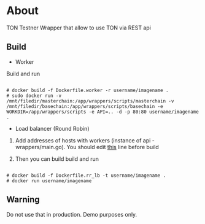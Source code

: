# About
TON Testner Wrapper that allow to use TON via REST api

## Build

- Worker 

Build and run 

```

# docker build -f Dockerfile.worker -r username/imagename .
# sudo docker run -v /mnt/filedir/masterchain:/app/wrappers/scripts/masterchain -v /mnt/filedir/basechain:/app/wrappers/scripts/basechain -e WORKDIR=/app/wrappers/scripts -e API=.. -d -p 80:80 username/imagename .

```


- Load balancer (Round Robin)

1) Add addresses of hosts with workers (instance of api - wrappers/main.go). You should edit [this](https://github.com/button-tech/ton-grams-testnet/blob/master/rr_load_balancer/main.go#L89) line before build

2) Then you can build build and run

```

# docker build -f Dockerfile.rr_lb -t username/imagename .
# docker run username/imagename

```

## Warning
Do not use that in production. Demo purposes only.
